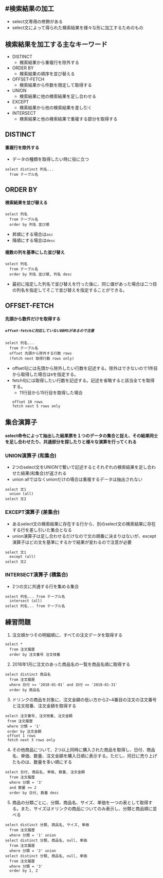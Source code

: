 #検索結果の加工
----
- select文専用の修飾がある
- select文によって得られた検索結果を様々な形に加工するためのもの


検索結果を加工する主なキーワード
----
- DISTINCT
  - 検索結果から重複行を除外する
- ORDER BY
  - 検索結果の順序を並び替える
- OFFSET-FETCH
  - 検索結果から件数を限定して取得する
- UNION
  - 検索結果に他の検索結果を足し合わせる
- EXCEPT
  - 検索結果から他の検索結果を差し引く
- INTERSECT
  - 検索結果と他の検索結果で重複する部分を取得する

DISTINCT
----
#### 重複行を除外する
 - データの種類を取得したい時に役に立つ

```
select distinct 列名...
  from テーブル名
```

ORDER BY
----
#### 検索結果を並び替える

```
select 列名
  from テーブル名
  order by 列名 並び順
```

- 昇順にする場合は`asc`
- 降順にする場合は`desc`

#### 複数の列を基準にした並び替え

```
select 列名
  from テーブル名
  order by 列名 並び順, 列名 desc
```
- 最初に指定した列名で並び替えを行った後に、同じ値があった場合は二つ目の列名を指定してそこで並び替えを指定することができる。

OFFSET-FETCH
----
#### 先頭から数件だけを取得する
##### `offset-fetchに対応していないDBMSがあるので注意`

```
select 列名...
  from テーブル名
  offset 先頭から除外する行数 rows
  (fetch next 取得行数 rows only)
```

- offset句には先頭から除外したい行数を記述する。除外はできないので1件目から取得した場合は`0`を指定する。
- fetch句には取得したい行数を記述する。記述を省略すると該当全てを取得する。
  - 11行目から15行目を取得した場合
  ```
  offset 10 rows
  fetch next 5 rows only
  ```

集合演算子
----
#### select命令によって抽出した結果票を１つのデータの集合と捉え、その結果同士を足し合わせたり、共通部分を探したりと様々な演算を行ってくれる

### UNION演算子 (和集合)
- 2つのselect文をUNIONで繋いで記述するとそれぞれの検索結果を足し合わせた結果(和集合)が返される
- union allではなくunionだけの場合は重複するデータは抽出されない

```
select 文1
  union (all)
select 文2
```

### EXCEPT演算子 (差集合)
- あるselect文の検索結果に存在する行から、別のselect文の検索結果に存在する行を差し引いた集合となる
- union演算子は足し合わせるだけなので文の順番に決まりはないが、except演算子はどの文を基準にするかで結果が変わるので注意が必要

```
select 文1
  except (all)
select 文2
```

### INTERSECT演算子 (積集合)
- 2つの文に共通する行を集める集合

```
select 列名... from テーブル名
  intersect (all)
select 列名... from テーブル名
```


練習問題
----

1. 注文順かつその明細順に、すべての注文データを取得する
```
select *
  from 注文履歴
  order by 注文番号 注文枝番
```

2. 2018年1月に注文のあった商品名の一覧を商品名順に取得する
```
select distinct 商品名
  from 注文履歴
  where 日付 >= '2018-01-01' and 日付 <= '2018-01-31'
  order by 商品名
```

3. ドリンクの商品を対象に、注文金額の低い方から2~4番目の注文の注文番号と注文枝番、注文金額を取得する
```
select 注文番号, 注文枝番, 注文金額
 from 注文履歴
 where 分類 = '1'
 order by 注文金額
 offset 1 rows
 fetch next 3 rows only
```

4. その他商品について、2つ以上同時に購入された商品を取得し、日付、商品名、単価、数量、注文金額を購入日順に表示する。ただし、同日に売り上げたものは、数量を多い順にする
```
select 日付, 商品名, 単価, 数量, 注文金額
  from 注文履歴
  where 分類 = '3'
  and 数量 >= 2
  order by 日付, 数量 desc
```

5. 商品の分類ごとに、分類、商品名、サイズ、単価を一つの表として取得する。また、サイズはドリンクの商品についてのみ表示し、分類と商品順に並べる
```
select distinct 分類, 商品名, サイズ, 単価
  from 注文履歴
  where 分類 = '1' union
select distinct 分類, 商品名, null, 単価
  from 注文履歴
  where 分類 = '2' union
select distinct 分類, 商品名, null, 単価
  from 注文履歴
  where 分類 = '3'
  order by 1, 2
```